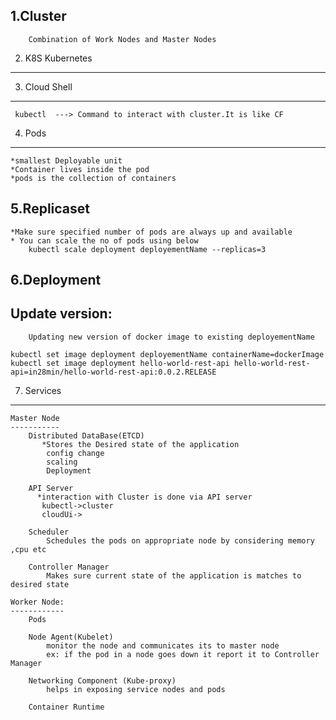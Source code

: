 1.Cluster
---------
        Combination of Work Nodes and Master Nodes

2. K8S Kubernetes
-----------------

3. Cloud Shell
--------------
     kubectl  ---> Command to interact with cluster.It is like CF

4. Pods
-------
	*smallest Deployable unit
	*Container lives inside the pod
	*pods is the collection of containers
	
5.Replicaset
------------
	*Make sure specified number of pods are always up and available
	* You can scale the no of pods using below
		kubectl scale deployment deployementName --replicas=3

6.Deployment
-------------

   Update version:
   ---------------
        Updating new version of docker image to existing deployementName
	
	kubectl set image deployment deployementName containerName=dockerImage	
	kubectl set image deployment hello-world-rest-api hello-world-rest-api=in28min/hello-world-rest-api:0.0.2.RELEASE
	
7. Services
-----------
	
	Master Node
	-----------
		Distributed DataBase(ETCD)
		   *Stores the Desired state of the application
			config change
			scaling 
			Deployment
			
		API Server
		  *interaction with Cluster is done via API server
		   kubectl->cluster
		   cloudUi->
		   
		Scheduler  
			Schedules the pods on appropriate node by considering memory ,cpu etc
			
		Controller Manager
			Makes sure current state of the application is matches to desired state
	
	Worker Node:
	------------
		Pods
		
		Node Agent(Kubelet)
			monitor the node and communicates its to master node
			ex: if the pod in a node goes down it report it to Controller Manager
		  
		Networking Component (Kube-proxy)
			helps in exposing service nodes and pods
		
		Container Runtime
			
	
	